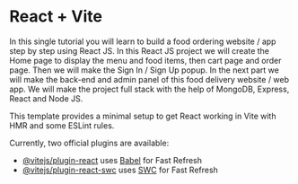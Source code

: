 # React + Vite
In this single tutorial you will learn to build a food ordering website / app step by step using React JS. In this React JS project we will create the Home page to display the menu and food items, then cart page and order page. Then we will make the Sign In / Sign Up popup. 
In the next part we will make the back-end and admin panel of this food delivery website / web app. We will make the project full stack with the help of MongoDB, Express, React and Node JS.

This template provides a minimal setup to get React working in Vite with HMR and some ESLint rules.

Currently, two official plugins are available:

- [@vitejs/plugin-react](https://github.com/vitejs/vite-plugin-react/blob/main/packages/plugin-react/README.md) uses [Babel](https://babeljs.io/) for Fast Refresh
- [@vitejs/plugin-react-swc](https://github.com/vitejs/vite-plugin-react-swc) uses [SWC](https://swc.rs/) for Fast Refresh
